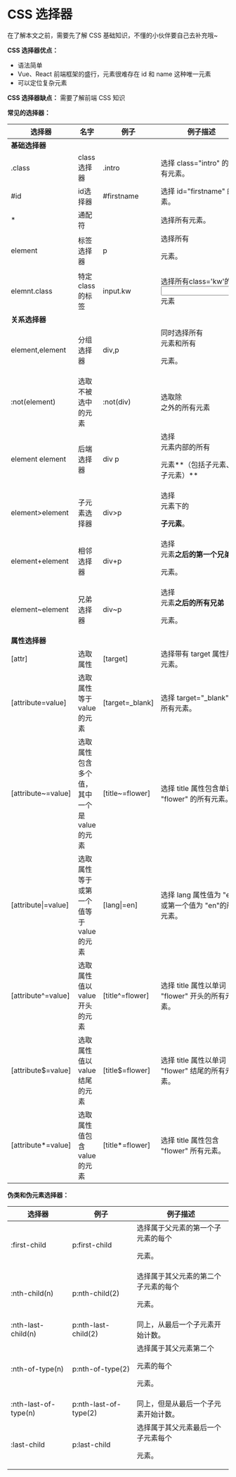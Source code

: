 # CSS 选择器

在了解本文之前，需要先了解 CSS 基础知识，不懂的小伙伴要自己去补充哦~

**CSS 选择器优点：**

+ 语法简单
+ Vue、React 前端框架的盛行，元素很难存在 id 和 name 这种唯一元素
+ 可以定位复杂元素

 **CSS 选择器缺点：** 需要了解前端 CSS 知识

**常见的选择器：**

| 选择器              | 名字                                        | 例子            | 例子描述                                                     |
| ------------------- | ------------------------------------------- | --------------- | ------------------------------------------------------------ |
| **基础选择器**      |                                             |                 |                                                              |
| .class              | class选择器                                 | .intro          | 选择 class="intro" 的所有元素。                              |
| #id                 | id选择器                                    | #firstname      | 选择 id="firstname" 的元素。                                 |
| *                   | 通配符                                      |                 | 选择所有元素。                                               |
| element             | 标签选择器                                  | p               | 选择所有 <p> 元素。                                          |
| elemnt.class        | 特定class的标签                             | input.kw        | 选择所有class='kw'的<input>元素                              |
| **关系选择器**      |                                             |                 |                                                              |
| element,element     | 分组选择器                                  | div,p           | 同时选择所有 <div> 元素和所有 <p> 元素。                     |
| :not(element)       | 选取不被选中的元素                          | :not(div)       | 选取除 <div> 之外的所有元素                                  |
| element element     | 后端选择器                                  | div p           | 选择 <div> 元素内部的所有 <p> 元素**（包括子元素、孙子元素）** |
| element>element     | 子元素选择器                                | div>p           | 选择 <div> 元素下的 <p> **子元素**。                         |
| element+element     | 相邻选择器                                  | div+p           | 选择 <div> 元素**之后的第一个兄弟** <p> 元素。               |
| element~element     | 兄弟选择器                                  | div~p           | 选择 <div> 元素**之后的所有兄弟** <p> 元素。                 |
| **属性选择器**      |                                             |                 |                                                              |
| [attr]              | 选取属性                                    | [target]        | 选择带有 target 属性所有元素。                               |
| [attribute=value]   | 选取属性等于 value 的元素                   | [target=_blank] | 选择 target="_blank" 的所有元素。                            |
| [attribute~=value]  | 选取属性包含多个值，其中一个是 value 的元素 | [title~=flower] | 选择 title 属性包含单词 "flower" 的所有元素。                |
| [attribute\|=value] | 选取属性等于或第一个值等于 value 的元素     | [lang\|=en]     | 选择 lang 属性值为 "en" 或第一个值为 "en"的所有元素。        |
| [attribute^=value]  | 选取属性值以 value 开头的元素               | [title^=flower] | 选择 title 属性以单词 "flower" 开头的所有元素。              |
| [attribute$=value]  | 选取属性值以 value 结尾的元素               | [title$=flower] | 选择 title 属性以单词 "flower" 结尾的所有元素。              |
| [attribute*=value]  | 选取属性值包含 value 的元素                 | [title*=flower] | 选择 title 属性包含 "flower" 所有元素。                      |

**伪类和伪元素选择器：**

| 选择器               | 例子                  | 例子描述                                         |
| -------------------- | --------------------- | ------------------------------------------------ |
| :first-child         | p:first-child         | 选择属于父元素的第一个子元素的每个 <p> 元素。    |
| :nth-child(n)        | p:nth-child(2)        | 选择属于其父元素的第二个子元素的每个 <p> 元素。  |
| :nth-last-child(n)   | p:nth-last-child(2)   | 同上，从最后一个子元素开始计数。                 |
| :nth-of-type(n)      | p:nth-of-type(2)      | 选择属于其父元素第二个 <p> 元素的每个 <p> 元素。 |
| :nth-last-of-type(n) | p:nth-last-of-type(2) | 同上，但是从最后一个子元素开始计数。             |
| :last-child          | p:last-child          | 选择属于其父元素最后一个子元素每个 <p> 元素。    |

